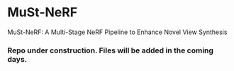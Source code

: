 # MuSt-NeRF
MuSt-NeRF: A Multi-Stage NeRF Pipeline to Enhance Novel View Synthesis 

### Repo under construction. Files will be added in the coming days.
